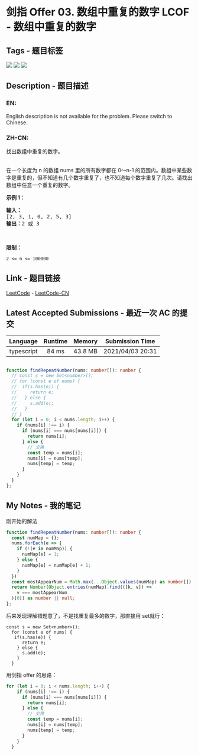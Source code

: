 
# 剑指 Offer 03. 数组中重复的数字 LCOF - 数组中重复的数字

## Tags - 题目标签

 <img src="https://img.shields.io/badge/Array-数组-blue.svg">   <img src="https://img.shields.io/badge/Hash Table-哈希表-blue.svg">   <img src="https://img.shields.io/badge/Sorting-排序-blue.svg">  


## Description - 题目描述

### EN:
<p>English description is not available for the problem. Please switch to Chinese.</p>


### ZH-CN:
<p>找出数组中重复的数字。</p>

<p><br>
在一个长度为 n 的数组 nums 里的所有数字都在 0～n-1 的范围内。数组中某些数字是重复的，但不知道有几个数字重复了，也不知道每个数字重复了几次。请找出数组中任意一个重复的数字。</p>

<p><strong>示例 1：</strong></p>

<pre><strong>输入：</strong>
[2, 3, 1, 0, 2, 5, 3]
<strong>输出：</strong>2 或 3 
</pre>

<p>&nbsp;</p>

<p><strong>限制：</strong></p>

<p><code>2 &lt;= n &lt;= 100000</code></p>



## Link - 题目链接

[LeetCode](https://leetcode.com/problems/shu-zu-zhong-zhong-fu-de-shu-zi-lcof/description/)  -  [LeetCode-CN](https://leetcode.cn/problems/shu-zu-zhong-zhong-fu-de-shu-zi-lcof/description/)
## Latest Accepted Submissions - 最近一次 AC 的提交


| Language | Runtime | Memory | Submission Time |
|:---:|:---:|:---:|:---:|
| typescript  | 84 ms | 43.8 MB | 2021/04/03 20:31 |

```typescript

function findRepeatNumber(nums: number[]): number {
  // const s = new Set<number>();
  // for (const e of nums) {
  //  if(s.has(e)) {
  //     return e;
  //   } else {
  //     s.add(e);
  //   }
  // }
  for (let i = 0; i < nums.length; i++) {
    if (nums[i] !== i) {
      if (nums[i] === nums[nums[i]]) {
        return nums[i];
      } else {
        // 交换
        const temp = nums[i];
        nums[i] = nums[temp];
        nums[temp] = temp;
      }
    }
  }
};

```
## My Notes - 我的笔记


刚开始的解法

```typescript
function findRepeatNumber(nums: number[]): number {
  const numMap = {};
  nums.forEach(e => {
    if (!(e in numMap)) {
      numMap[e] = 1;
    } else {
      numMap[e] = numMap[e] + 1;
    }
  })
  const mostAppearNum = Math.max(...Object.values(numMap) as number[]);
  return Number(Object.entries(numMap).find(([k, v]) => 
    v === mostAppearNum
  )[0]) as number || null;
};
```
后来发现理解错题意了，不是找重复最多的数字，那直接用 set就行：
```typscript
const s = new Set<number>();
  for (const e of nums) {
   if(s.has(e)) {
      return e;
    } else {
      s.add(e);
    }
  }
```

用剑指 offer 的思路：
```typescript
for (let i = 0; i < nums.length; i++) {
    if (nums[i] !== i) {
      if (nums[i] === nums[nums[i]]) {
        return nums[i];
      } else {
        // 交换
        const temp = nums[i];
        nums[i] = nums[temp];
        nums[temp] = temp;
      }
    }
  }
```

